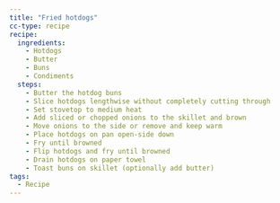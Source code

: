 ```yaml
---
title: "Fried hotdogs"
cc-type: recipe
recipe:
  ingredients:
    - Hotdogs
    - Butter
    - Buns
    - Condiments
  steps:
    - Butter the hotdog buns
    - Slice hotdogs lengthwise without completely cutting through
    - Set stovetop to medium heat
    - Add sliced or chopped onions to the skillet and brown
    - Move onions to the side or remove and keep warm
    - Place hotdogs on pan open-side down
    - Fry until browned
    - Flip hotdogs and fry until browned
    - Drain hotdogs on paper towel
    - Toast buns on skillet (optionally add butter)
tags:
  - Recipe
---
```

